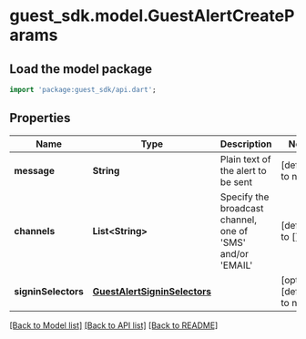 # guest_sdk.model.GuestAlertCreateParams

## Load the model package
```dart
import 'package:guest_sdk/api.dart';
```

## Properties
Name | Type | Description | Notes
------------ | ------------- | ------------- | -------------
**message** | **String** | Plain text of the alert to be sent | [default to null]
**channels** | **List&lt;String&gt;** | Specify the broadcast channel, one of &#39;SMS&#39; and/or &#39;EMAIL&#39; | [default to []]
**signinSelectors** | [**GuestAlertSigninSelectors**](GuestAlertSigninSelectors.md) |  | [optional] [default to null]

[[Back to Model list]](../README.md#documentation-for-models) [[Back to API list]](../README.md#documentation-for-api-endpoints) [[Back to README]](../README.md)



